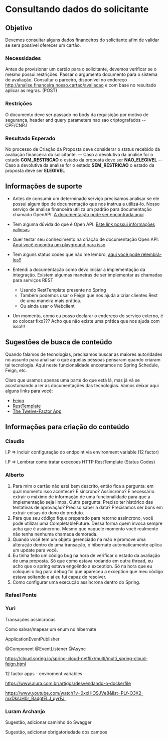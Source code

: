 # Consultando dados do solicitante

## Objetivo

Devemos consultar alguns dados financeiros do solicitante afim de validar se sera possivel oferecer um cartão.

### Necessidades

Antes de provisionar um cartão para o solicitante, devemos verificar se o mesmo possui restrições. Passar o argumento documento para o sistema de avaliação.
Consultar o parceiro, disponível no endereço http://analise.financeira.nosso.cartao/avaliacao e com base no resultado aplicar as regras. (POST)

### Restrições

O documento deve ser passado no body da requisição por motivo de segurança, header and query parameters nao sao criptografados
-- CPF/CNPJ

### Resultado Esperado

No processo de Criação da Proposta deve considerar o status recebido da avaliação financeira do solicitante.
--  Caso a devolutiva da analise for o estado **COM_RESTRICAO** o estado da proposta deve ser **NAO_ELEGIVEL**
--  Caso a devolutiva da analise for o estado **SEM_RESTRICAO** o estado da proposta deve ser **ELEGIVEL**

## Informações de suporte

- Antes de consumir um determinado serviço precisamos analisar se ele possui algum tipo de documentação que nos instrua a utilizá-lo. Nosso serviço
de analise financeira utiliza um padrão para documentação chamado OpenAPI. [A documentação pode ser encontrada aqui](link)     

* Tem alguma dúvida do que é Open API. [Este link possui informações valiosas](http://spec.openapis.org/oas/v3.0.3)

* Quer testar seu conhecimento na criação de documentação Open API. [Aqui você encontra um playground para isso](https://editor.swagger.io/)

* Tem alguns status codes que não me lembro, [aqui você pode relembrá-los!!](../informacao_suporte/rest-status.md)

* Entendi a documentação como devo iniciar a implementação da integração. Existem algumas maneiras de ser implementar as chamadas para serviços REST
  * Usando RestTemplate presente no Spring
  * Também podemos usar o Feign que nos ajuda a criar clientes Rest de uma maneira mais prática.  
  * Ou ainda usar o Webclient  
  
* Um momento, como eu posso declarar o endereço do serviço externo, é so colocar fixo??? Acho que não existe uma prática que nos
ajuda com isso!!!

## Sugestões de busca de conteúdo

Quando falamos de tecnologias, precisamos buscar as maiores autoridades no assunto para analisar o que aquelas pessoas 
pensaram quando criaram tal tecnologia. Aqui neste funcionalidade encostamos no Spring Schedule, Feign, etc. 

Claro que usamos apenas uma parte do que está lá, mas já vá se acostumando a ler as documentações das tecnologias. 
Vamos deixar aqui alguns links para você:

* [Feign](https://github.com/OpenFeign/feign)
* [RestTemplate](https://docs.spring.io/spring-android/docs/current/reference/html/rest-template.html)
* [The Twelve-Factor App](https://12factor.net/pt_br/)

## Informações para criação do conteúdo

### Claudio

I.P => Incluir configuração do endpoint via environment variable (12 factor)

I.P => Lembrar como tratar excecoes HTTP RestTemplate (Status Codes)

### Alberto

1. Para mim o cartão não está bem descrito, então fica a pergunta: 
   em qual momento isso acontece? É síncrono? Assíncrono? É necessário extrair o máximo de informação de uma funcionalidade para que a implementação seja limpa. Outra pergunta: Preciso ter histórico das tentativas de aprovação? Preciso saber a data? Precisamos ser bons em extrair coisas do dono do produto.
2. Para que seu código fique preparado para retorno assíncrono, você pode utilizar uma CompletableFuture. Dessa forma quem invoca sempre acha que é assíncrono. Mesmo que naquele momento você realmente não tenha nenhuma chamada demorada.
3. Quando você tem um objeto gerenciado na mão e promove uma alteração dentro de uma transação, o hibernate automaticamente aplica um update para você.
4. Eu tinha feito um código bug na hora de verificar o estado da avaliação de uma proposta. Só que como estava rodando em outra thread, eu acho que o spring estava engolindo a exception. Só na hora que eu coloquei o log para debug foi que apareceu a exception que meu código estava soltando e aí eu fui capaz de resolver.
5. Como configurar uma execução assíncrona dentro do Spring.

### Rafael Ponte

### Yuri

Transações assíncronas

Como salvar/mapear um enum no hibernate

ApplicationEventPublisher

@Component
@EventListener
@Async

https://cloud.spring.io/spring-cloud-netflix/multi/multi_spring-cloud-feign.html

12 factor apps - enviroment variables

https://www.alura.com.br/artigos/desvendando-o-dockerfile

https://www.youtube.com/watch?v=0xxHiOSJVe8&list=PLf-O3X2-mxDkiUH0r_BadgtELJ_qyrFJ_


### Luram Archanjo

Sugestão, adicionar caminho do Swagger

Sugestão, adicionar obrigatoriedade dos campos
